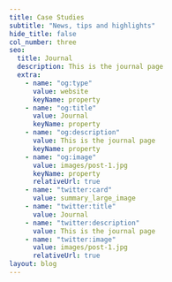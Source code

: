 ```yaml
---
title: Case Studies
subtitle: "News, tips and highlights"
hide_title: false
col_number: three
seo:
  title: Journal
  description: This is the journal page
  extra:
    - name: "og:type"
      value: website
      keyName: property
    - name: "og:title"
      value: Journal
      keyName: property
    - name: "og:description"
      value: This is the journal page
      keyName: property
    - name: "og:image"
      value: images/post-1.jpg
      keyName: property
      relativeUrl: true
    - name: "twitter:card"
      value: summary_large_image
    - name: "twitter:title"
      value: Journal
    - name: "twitter:description"
      value: This is the journal page
    - name: "twitter:image"
      value: images/post-1.jpg
      relativeUrl: true
layout: blog
---
```

